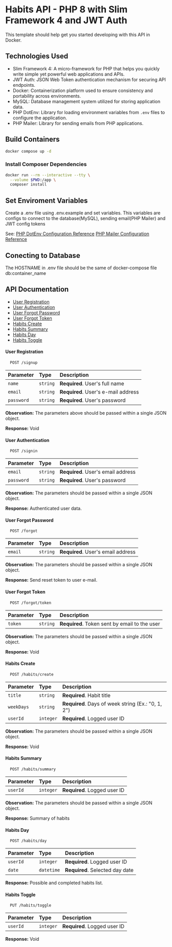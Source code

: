 # Habits API - PHP 8 with Slim Framework 4 and JWT Auth 

This template should help get you started developing with this API in Docker.

## Technologies Used

- Slim Framework 4: A micro-framework for PHP that helps you quickly write simple yet powerful web applications and APIs.
- JWT Auth: JSON Web Token authentication mechanism for securing API endpoints.
- Docker: Containerization platform used to ensure consistency and portability across environments.
- MySQL: Database management system utilized for storing application data.
- PHP DotEnv: Library for loading environment variables from `.env` files to configure the application.
- PHP Mailer: Library for sending emails from PHP applications.

## Build Containers

```sh
docker compose up -d
```

### Install Composer Dependencies

```sh
docker run --rm --interactive --tty \
  --volume $PWD:/app \
  composer install
```

## Set Enviroment Variables

Create a .env file using .env.example and set variables. This variables are configs to connect to the database(MySQL), sending email(PHP Mailer) and JWT config tokens

See: 
[PHP DotEnv Configuration Reference](https://github.com/vlucas/phpdotenv)
[PHP Mailer Configuration Reference](https://github.com/PHPMailer/PHPMailer)

## Conecting to Database

The HOSTNAME in .env file should be the same of docker-compose file db:container_name

## API Documentation

- [User Registration](#user-registration)
- [User Authentication](#user-authentication)
- [User Forgot Password](#user-forgot-password)
- [User Forgot Token](#user-forgot-token)
- [Habits Create](#habits-create)
- [Habits Summary](#habits-summary)
- [Habits Day](#habits-day)
- [Habits Toggle](#habits-toggle)

#### User Registration

```http
  POST /signup
```

| Parameter  | Type     | Description                                             |
| :--------  | :------- | :------------------------------------------------------ |
| `name`     | `string` | **Required**. User's full name                          |
| `email`    | `string` | **Required**. User's e-mail address                     |
| `password` | `string` | **Required**. User's password                           |

**Observation:** The parameters above should be passed within a single JSON object.

**Response:** Void

#### User Authentication

```http
  POST /signin
```

| Parameter  | Type     | Description                                             |
| :--------  | :------- | :------------------------------------------------------ |
| `email`    | `string` | **Required**. User's email address                       |
| `password` | `string` | **Required**. User's password                           |

**Observation:** The parameters should be passed within a single JSON object.

**Response:** Authenticated user data.

#### User Forgot Password

```http
  POST /forgot
```

| Parameter  | Type     | Description                                             |
| :--------  | :------- | :------------------------------------------------------ |
| `email`    | `string` | **Required**. User's email address                      |

**Observation:** The parameters should be passed within a single JSON object.

**Response:** Send reset token to user e-mail.

#### User Forgot Token

```http
  POST /forgot/token
```

| Parameter  | Type     | Description                                             |
| :--------  | :------- | :------------------------------------------------------ |
| `token`    | `string` | **Required**. Token sent by email to the user           |

**Observation:** The parameters should be passed within a single JSON object.

**Response:** Void

#### Habits Create

```http
  POST /habits/create
```

| Parameter  | Type      | Description                                         |
| :--------- | :-------- | :-------------------------------------------------- |
| `title`    | `string`  | **Required**. Habit title                           |
| `weekDays` | `string`  | **Required**. Days of week string (Ex.: "0, 1, 2")  |
| `userId`   | `integer` | **Required**. Logged user ID                        |

**Observation:** The parameters should be passed within a single JSON object.

**Response:** Void

#### Habits Summary

```http
  POST /habits/summary
```

| Parameter  | Type      | Description                                        |
| :--------- | :-------- | :------------------------------------------------- |
| `userId`   | `integer` | **Required**. Logged user ID                       |

**Observation:** The parameters should be passed within a single JSON object.

**Response:** Summary of habits

#### Habits Day

```http
  POST /habits/day
```

| Parameter | Type       | Description                                        |
| :-------- | :--------- | :------------------------------------------------- |
| `userId`  | `integer`  | **Required**. Logged user ID                       |
| `date`    | `datetime` | **Required**. Selected day date                    |

**Response:** Possible and completed habits list.

#### Habits Toggle

```http
  PUT /habits/toggle
```

| Parameter | Type       | Description                                        |
| :-------- | :--------- | :------------------------------------------------- |
| `userId`  | `integer`  | **Required**. Logged user ID                       |

**Response:** Void